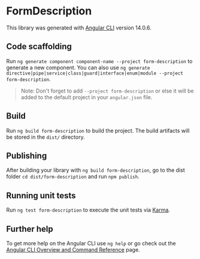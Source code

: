 # FormDescription

This library was generated with [Angular CLI](https://github.com/angular/angular-cli) version 14.0.6.

## Code scaffolding

Run `ng generate component component-name --project form-description` to generate a new component. You can also use `ng generate directive|pipe|service|class|guard|interface|enum|module --project form-description`.
> Note: Don't forget to add `--project form-description` or else it will be added to the default project in your `angular.json` file. 

## Build

Run `ng build form-description` to build the project. The build artifacts will be stored in the `dist/` directory.

## Publishing

After building your library with `ng build form-description`, go to the dist folder `cd dist/form-description` and run `npm publish`.

## Running unit tests

Run `ng test form-description` to execute the unit tests via [Karma](https://karma-runner.github.io).

## Further help

To get more help on the Angular CLI use `ng help` or go check out the [Angular CLI Overview and Command Reference](https://angular.io/cli) page.
